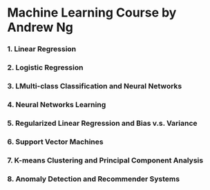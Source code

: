 Machine Learning Course by Andrew Ng
==============================
### 1. Linear Regression<br />
### 2. Logistic Regression<br />
### 3. LMulti-class Classification and Neural Networks<br />
### 4. Neural Networks Learning<br />
### 5. Regularized Linear Regression and Bias v.s. Variance<br />
### 6. Support Vector Machines<br />
### 7. K-means Clustering and Principal Component Analysis<br />
### 8. Anomaly Detection and Recommender Systems<br />
